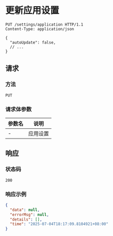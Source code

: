 # 更新应用设置

```http
PUT /settings/application HTTP/1.1
Content-Type: application/json

{
  "autoUpdate": false,
  // ...
}
```

## 请求

### 方法

`PUT`

### 请求体参数

| 参数名 | 说明     |
| ------ | -------- |
| -      | 应用设置 |

## 响应

### 状态码

`200`

### 响应示例

```json
{
  "data": null,
  "errorMsg": null,
  "details": [],
  "time": "2025-07-04T18:17:09.8104921+08:00"
}
```
